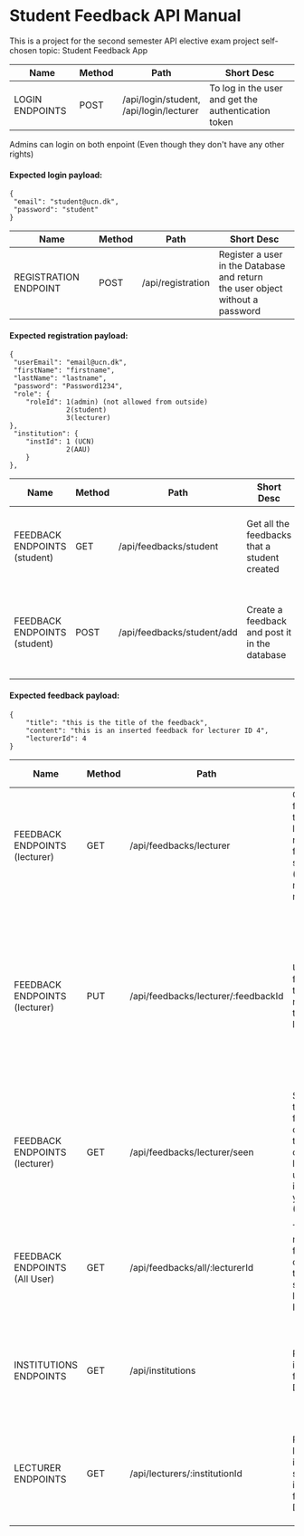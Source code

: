 # Student Feedback API Manual
This is a project for the second semester API elective exam project self-chosen topic: Student Feedback App 

|Name| Method| Path| Short Desc|
|--|--|--|--|
 | LOGIN ENDPOINTS | POST | /api/login/student,<br> /api/login/lecturer | To log in the user and get the authentication token 	| 
 
 Admins can login on both enpoint (Even though they don't have any other rights)
 
 #### Expected login payload: 
 ```
 {
  "email": "student@ucn.dk",
  "password": "student"
}
```  

|Name| Method| Path| Short Desc|
|--|--|--|--|
| REGISTRATION ENDPOINT	| POST	| /api/registration	| Register a user in the Database and return <br> the user object without a password	|

#### Expected registration payload:
```
{
 "userEmail": "email@ucn.dk",
 "firstName": "firstname",
 "lastName": "lastname",
 "password": "Password1234",
 "role": {
    "roleId": 1(admin) (not allowed from outside)
              2(student)
              3(lecturer) 
},
 "institution": {
    "instId": 1 (UCN) 
              2(AAU)
    }
}, 
```


|Name| Method| Path| Short Desc| Expected Input 
|--|--|--|--|--|
|FEEDBACK ENDPOINTS <br> (student) |	GET |	/api/feedbacks/student | Get all the feedbacks that a student created | Need `x-authentication-token` as HEADER <br>to be able to authenticate the user|
| FEEDBACK ENDPOINTS <br> (student) |	POST |	/api/feedbacks/student/add | Create a feedback and post it in the database | Need `x-authentication-token` as HEADER to be able to authenticate the user<br> and a payload |

#### Expected feedback payload:
```
{
    "title": "this is the title of the feedback",
    "content": "this is an inserted feedback for lecturer ID 4",
    "lecturerId": 4
}
```

|Name| Method| Path| Short Desc| Expected Input 
|--|--|--|--|--|
|FEEDBACK ENDPOINTS <br> (lecturer)| GET | /api/feedbacks/lecturer | Get all the feedback that a lecturer received from students (with random name)|	Need `x-authentication-token` as HEADER to be able to authenticate the user|
|FEEDBACK ENDPOINTS <br> (lecturer)|	PUT |	/api/feedbacks/lecturer/:feedbackId	| Update a feedback that it is read by the lecturer |	Need “x-authentication-token” as HEADER to be able to authenticate the user <br> The number that goes in place of the feedbackId will be updated to SEEN (is_read = 1) Default value for all feedback is “0”
|FEEDBACK ENDPOINTS <br> (lecturer)|	GET |	/api/feedbacks/lecturer/seen |	Show all the feedback connected to the current logged in user that is not seen yet.(Unread) |	Need `x-authentication-token` as HEADER to be able to authenticate the user|
| FEEDBACK ENDPOINTS <br> (All User) | 	GET	 | /api/feedbacks/all/:lecturerId | This returns all feedbacks connected to a selected lecturer by ID |	Need `x-authentication-token` as HEADER to be able to authenticate the user (reachable for ALL registered user) | 
 | INSTITUTIONS ENDPOINTS | GET |	/api/institutions	 | Returns all institutions from the Database  |  Need `x-authentication-token` as HEADER to be able to authenticate the user (reachable for ALL registered user) | 
 | LECTURER ENDPOINTS	 | GET | 	/api/lecturers/:institutionId	 | Returns all lecturers in the specific institution from the Database	 | Need `x-authentication-token` as HEADER to be able to authenticate the user (reachable for ALL registered user) | 


